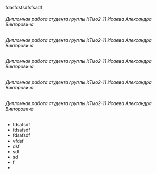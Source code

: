 fdasfdsfsdfsfsadf

###### Дипломная работа студента группы КТмо2-11 Исаева Александра Викторовича
###### Дипломная работа студента группы КТмо2-11 Исаева Александра Викторовича
###### Дипломная работа студента группы КТмо2-11 Исаева Александра Викторовича
###### Дипломная работа студента группы КТмо2-11 Исаева Александра Викторовича
###### Дипломная работа студента группы КТмо2-11 Исаева Александра Викторовича

+ fdsafsdf
+ fdsafsdf
+ fdsafsdf
+ vfdsf
+ dsf
+ sdf
+ sd
+ f
+ 
